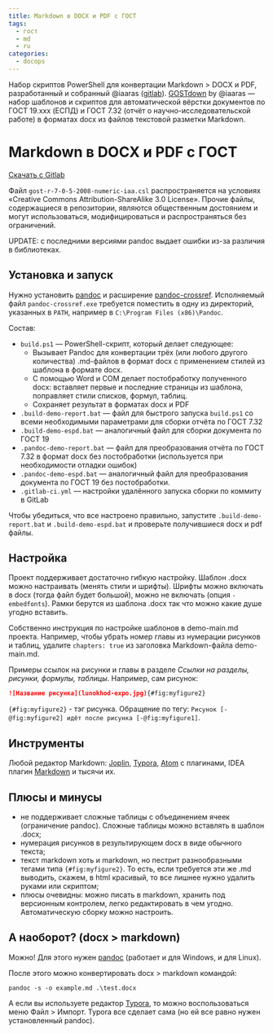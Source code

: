 ```yaml
---
title: Markdown в DOCX и PDF с ГОСТ
tags:
  - гост
  - md
  - ru
categories:
  - docops
---
```


Набор скриптов PowerShell для конвертации Markdown > DOCX и PDF, разработанный и собранный @iaaras ([gitlab](https://gitlab.iaaras.ru/iaaras/gostdown)). [GOSTdown](https://gitlab.iaaras.ru/iaaras/gostdown) by @iaaras — набор шаблонов и скриптов для автоматической вёрстки документов по ГОСТ 19.xxx (ЕСПД) и ГОСТ 7.32 (отчёт о научно-исследовательской работе) в форматах docx из файлов текстовой разметки Markdown.

# Markdown в DOCX и PDF с ГОСТ

[Скачать с Gitlab](https://gitlab.iaaras.ru/iaaras/gostdown/-/archive/master/gostdown-master.zip)

Файл `gost-r-7-0-5-2008-numeric-iaa.csl` распространяется на условиях «Creative Commons Attribution-ShareAlike 3.0 License». Прочие файлы, содержащиеся в репозитории, являются общественным достоянием и могут использоваться, модифицироваться и распространяться без ограничений.

UPDATE: с последними версиями pandoc выдает ошибки из-за различия в библиотеках.

## Установка и запуск

Нужно установить [pandoc](https://pandoc.org/installing.html) и расширение [pandoc-crossref](https://github.com/lierdakil/pandoc-crossref/releases). Исполняемый файл `pandoc-crossref.exe` требуется поместить в одну из директорий, указанных в `PATH`, например в `C:\Program Files (x86)\Pandoc`.

Состав:

- `build.ps1` — PowerShell-скрипт, который делает следующее:
  - Вызывает Pandoc для конвертации трёх (или любого другого количества) .md-файлов в формат docx с применением стилей из шаблона в формате docx.
  - С помощью Word и COM делает постобработку полученного docx: вставляет первые и последние страницы из шаблона, поправляет стили списков, формул, таблиц.
  - Сохраняет результат в форматах docx и PDF
- `.build-demo-report.bat` — файл для быстрого запуска `build.ps1` со всеми необходимыми параметрами для сборки отчёта по ГОСТ 7.32
- `.build-demo-espd.bat` — аналогичный файл для сборки документа по ГОСТ 19
- `.pandoc-demo-report.bat` — файл для преобразования отчёта по ГОСТ 7.32 в формат docx без постобработки (используется при необходимости отладки ошибок)
- `.pandoc-demo-espd.bat` — аналогичный файл для преобразования документа по
  ГОСТ 19 без постобработки.
- `.gitlab-ci.yml` — настройки удалённого запуска сборки по коммиту в GitLab

Чтобы убедиться, что все настроено правильно, запустите `.build-demo-report.bat` и `.build-demo-espd.bat`  и проверьте получившиеся docx и pdf файлы.

## Настройка

Проект поддерживает достаточно гибкую настройку. Шаблон .docx можно настраивать (менять стили и шрифты). Шрифты можно включать в docx (тогда файл будет большой), можно не включать (опция `-embedfonts`). Рамки берутся из шаблона .docx так что можно какие душе угодно вставить.

Собственно инструкция по настройке шаблонов в demo-main.md проекта. Например, чтобы убрать номер главы из нумерации рисунков и таблиц, удалите `chapters: true` из заголовка Markdown-файла demo-main.md.

Примеры ссылок на рисунки и главы в разделе *Ссылки на разделы, рисунки, формулы, таблицы*. Например, сам рисунок:

```markdown
![Название рисунка](lunokhod-expo.jpg){#fig:myfigure2}
```

`{#fig:myfigure2}` - тэг рисунка. Обращение по тегу: `Рисунок [-@fig:myfigure2] идёт после рисунка [-@fig:myfigure1]`.

## Инструменты

Любой редактор Markdown: [Joplin](https://joplin.cozic.net/), [Typora](https://typora.io/), [Atom](https://atom.io/) с плагинами, IDEA плагин [Markdown](https://plugins.jetbrains.com/plugin/7793-markdown-support) и тысячи их.

## Плюсы и минусы

- не поддерживает сложные таблицы с объединением ячеек (ограничение pandoc). Сложные таблицы можно вставлять в шаблон .docx;
- нумерация рисунков в результирующем docx в виде обычного текста;
- текст markdown хоть и markdown, но пестрит разнообразными тегами типа `{#fig:myfigure2}`. То есть, если требуется эти же .md выводить, скажем, в html красивый, то все лишнее нужно удалить руками или скриптом;
- плюсы очевидны: можно писать в markdown, хранить под версионным контролем, легко редактировать в чем угодно. Автоматическую сборку можно настроить.

## А наоборот? (docx > markdown)

Можно! Для этого нужен [pandoc](https://pandoc.org/installing.html) (работает и для Windows, и для Linux).

После этого можно конвертировать docx > markdown командой:

`pandoc -s -o example.md .\test.docx`

А если вы используете редактор [Typora](https://typora.io/), то можно воспользоваться меню Файл > Импорт. Typora все сделает сама (но ей все равно нужен установленный pandoc).

